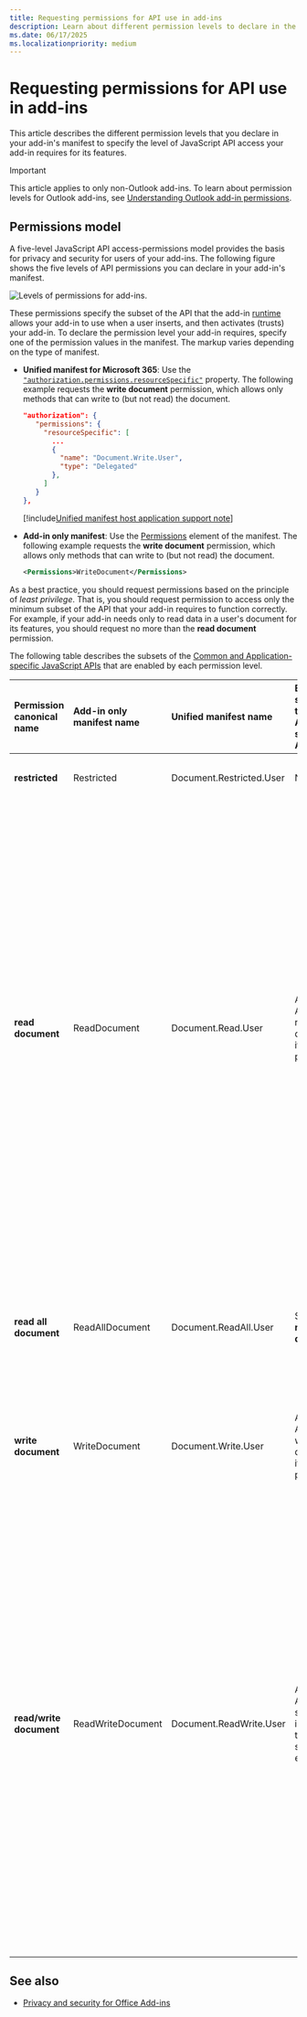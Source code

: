 ```yaml
---
title: Requesting permissions for API use in add-ins
description: Learn about different permission levels to declare in the manifest of an add-in to specify the level of JavaScript API access.
ms.date: 06/17/2025
ms.localizationpriority: medium
---
```


# Requesting permissions for API use in add-ins

This article describes the different permission levels that you declare in your add-in's manifest to specify the level of JavaScript API access your add-in requires for its features.

> [!IMPORTANT]
> This article applies to only non-Outlook add-ins. To learn about permission levels for Outlook add-ins, see [Understanding Outlook add-in permissions](../outlook/understanding-outlook-add-in-permissions.md).

## Permissions model

A five-level JavaScript API access-permissions model provides the basis for privacy and security for users of your add-ins. The following figure shows the five levels of API permissions you can declare in your add-in's manifest.

![Levels of permissions for add-ins.](../images/office15-app-sdk-task-pane-app-permission.png)

These permissions specify the subset of the API that the add-in [runtime](../testing/runtimes.md) allows your add-in to use when a user inserts, and then activates (trusts) your add-in. To declare the permission level your add-in requires, specify one of the permission values in the manifest. The markup varies depending on the type of manifest.

- **Unified manifest for Microsoft 365**: Use the [`"authorization.permissions.resourceSpecific"`](/microsoft-365/extensibility/schema/root-authorization-permissions#resourcespecific) property. The following example requests the **write document** permission, which allows only methods that can write to (but not read) the document.

   ```json
   "authorization": {
      "permissions": {
        "resourceSpecific": [
          ...
          {
            "name": "Document.Write.User",
            "type": "Delegated"
          },
        ]
      }  
   },
   ```

   [!include[Unified manifest host application support note](../includes/unified-manifest-support-note.md)]

- **Add-in only manifest**: Use the [Permissions](/javascript/api/manifest/permissions) element of the manifest. The following example requests the **write document** permission, which allows only methods that can write to (but not read) the document.

   ```XML
   <Permissions>WriteDocument</Permissions>
   ```

As a best practice, you should request permissions based on the principle of *least privilege*. That is, you should request permission to access only the minimum subset of the API that your add-in requires to function correctly. For example, if your add-in needs only to read data in a user's document for its features, you should request no more than the **read document** permission.

The following table describes the subsets of the [Common and Application-specific JavaScript APIs](understanding-the-javascript-api-for-office.md#api-models) that are enabled by each permission level.

|Permission canonical name|Add-in only manifest name|Unified manifest name|Enabled subset of the Application-specific APIs|Enabled subset of the Common APIs|
|:-----|:-----|:-----|:-----|:-----|
|**restricted**|Restricted|Document.Restricted.User|None|The methods of the [Settings](/javascript/api/office/office.settings) object, and the [Document.getActiveViewAsync](/javascript/api/office/office.document#office-office-document-getactiveviewasync-member(1)) method. This is the minimum permission level that can be requested by an add-in.|
|**read document**|ReadDocument|Document.Read.User|All and only APIs that read the document or its properties.|In addition to the API allowed by the **restricted** permission, adds access to the API members necessary to read the document and manage bindings. This includes the use of:<ul><li>The [Document.getSelectedDataAsync](/javascript/api/office/office.document#office-office-document-getselecteddataasync-member(1)) method to get the selected text, HTML (Word only), or tabular data, but not the underlying Open Office XML (OOXML) code that contains all of the data in the document.</li><li>The [Document.getFileAsync](/javascript/api/office/office.document#office-office-document-getfileasync-member(1)) method to get all of the text in the document, but not the underlying OOXML binary copy of the document</li><li>The [Binding.getDataAsync](/javascript/api/office/office.binding#office-office-binding-getdataasync-member(1)) method for reading bound data in the document.</li><li>The [addFromNamedItemAsync](/javascript/api/office/office.binding#office-office-bindings-addfromnameditemasync-member(1)), [addFromPromptAsync](/javascript/api/office/office.binding#office-office-bindings-addfrompromptasync-member(1)), and [addFromSelectionAsync](/javascript/api/office/office.binding#office-office-bindings-addfromselectionasync-member(1)) methods of the Bindings object for creating bindings in the document.</li><li>The [getAllAsync](/javascript/api/office/office.binding#office-office-bindings-getallasync-member(1)), [getByIdAsync](/javascript/api/office/office.binding#office-office-bindings-getbyidasync-member(1)), and [releaseByIdAsync](/javascript/api/office/office.binding#office-office-bindings-releasebyidasync-member(1)) methods of the Bindings object for accessing and removing bindings in the document.</li><li>The [Document.getFilePropertiesAsync](/javascript/api/office/office.document#office-office-document-getfilepropertiesasync-member(1)) method to access document file properties, such as the URL of the document.</li><li><p>The [Document.goToByIdAsync](/javascript/api/office/office.document#office-office-document-gotobyidasync-member(1)) method to navigate to named objects and locations in the document.</p></li><li>For task pane add-ins for Project, all of the "get" methods of the [ProjectDocument](/javascript/api/office/office.document) object.</li></ul>|
|**read all document**|ReadAllDocument|Document.ReadAll.User|Same as **read document**.|In addition to the API allowed by the **restricted** and **read document** permissions, allows the following additional access to document data.<ul><li><p>The [Document.getSelectedDataAsync](/javascript/api/office/office.document#office-office-document-getselecteddataasync-member(1)) and [Document.getFileAsync](/javascript/api/office/office.document#office-office-document-getfileasync-member(1)) methods can access the underlying OOXML code of the document (which in addition to the text may include formatting, links, embedded graphics, comments, revisions, and so forth).</li></ul>|
|**write document**|WriteDocument|Document.Write.User|All and only APIs that write to the document or its properties.|In addition to the API allowed by the **restricted** permission, adds access to the following API members.<ul><li>The [Document.setSelectedDataAsync](/javascript/api/office/office.document#office-office-document-setselecteddataasync-member(1)) method to write to the user's selection in the document.</li></ul>|
|**read/write document**|ReadWriteDocument|Document.ReadWrite.User|All Application-specfic APIs, including those that subscribe to events.|In addition to the API allowed by the **restricted**, **read document**, **read all document**, and **write document** permissions, includes access to all remaining API supported by add-ins, including methods for subscribing to events. You must declare the **read/write document** permission to access these additional API members:<ul><li><p>The [Binding.setDataAsync](/javascript/api/office/office.binding#office-office-binding-setdataasync-member(1)) method for writing to bound regions of the document</li><li>The [TableBinding.addRowsAsync](/javascript/api/office/office.tablebinding#office-office-tablebinding-addrowsasync-member(1)) method for adding rows to bound tables.</li><li>The [TableBinding.addColumnsAsync](/javascript/api/office/office.tablebinding#office-office-tablebinding-addcolumnsasync-member(1)) method for adding columns to bound tables.</li><li>The [TableBinding.deleteAllDataValuesAsync](/javascript/api/office/office.tablebinding#office-office-tablebinding-deletealldatavaluesasync-member(1)) method for deleting all data in a bound table.</li><li>The [setFormatsAsync](/javascript/api/office/office.tablebinding#office-office-tablebinding-setformatsasync-member(1)), [clearFormatsAsync](/javascript/api/office/office.tablebinding#office-office-tablebinding-clearformatsasync-member(1)), and [setTableOptionsAsync](/javascript/api/office/office.tablebinding#office-office-tablebinding-settableoptionsasync-member(1)) methods of the TableBinding object for setting formatting and options on bound tables.</li><li>All of the members of the [CustomXmlNode](/javascript/api/office/office.customxmlnode), [CustomXmlPart](/javascript/api/office/office.customxmlpart), [CustomXmlParts](/javascript/api/office/office.customxmlparts), and [CustomXmlPrefixMappings](/javascript/api/office/office.customxmlprefixmappings) objects</li><li>All of the methods for subscribing to the events supported by add-ins, specifically the `addHandlerAsync` and `removeHandlerAsync` methods of the [Binding](/javascript/api/office/office.binding), [CustomXmlPart](/javascript/api/office/office.customxmlpart), [Document](/javascript/api/office/office.document), [ProjectDocument](/javascript/api/office/office.document), and [Settings](/javascript/api/office/office.document#office-office-document-settings-member) objects.</li></ul>|

## See also

- [Privacy and security for Office Add-ins](../concepts/privacy-and-security.md)
